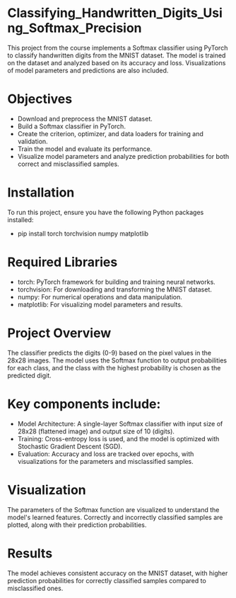 # Classifying_Handwritten_Digits_Using_Softmax_Precision

This project from the course implements a Softmax classifier using PyTorch to classify handwritten digits from the MNIST dataset. The model is trained on the dataset and analyzed based on its accuracy and loss. Visualizations of model parameters and predictions are also included.

# Objectives

- Download and preprocess the MNIST dataset.
- Build a Softmax classifier in PyTorch.
- Create the criterion, optimizer, and data loaders for training and validation.
- Train the model and evaluate its performance.
- Visualize model parameters and analyze prediction probabilities for both correct and misclassified samples.

# Installation
To run this project, ensure you have the following Python packages installed:
- pip install torch torchvision numpy matplotlib

# Required Libraries
- torch: PyTorch framework for building and training neural networks.
- torchvision: For downloading and transforming the MNIST dataset.
- numpy: For numerical operations and data manipulation.
- matplotlib: For visualizing model parameters and results.

# Project Overview
The classifier predicts the digits (0-9) based on the pixel values in the 28x28 images. The model uses the Softmax function to output probabilities for each class, and the class with the highest probability is chosen as the predicted digit.

# Key components include:

- Model Architecture: A single-layer Softmax classifier with input size of 28x28 (flattened image) and output size of 10 (digits).
- Training: Cross-entropy loss is used, and the model is optimized with Stochastic Gradient Descent (SGD).
- Evaluation: Accuracy and loss are tracked over epochs, with visualizations for the parameters and misclassified samples.

# Visualization
The parameters of the Softmax function are visualized to understand the model's learned features.
Correctly and incorrectly classified samples are plotted, along with their prediction probabilities.

# Results
The model achieves consistent accuracy on the MNIST dataset, with higher prediction probabilities for correctly classified samples compared to misclassified ones.
